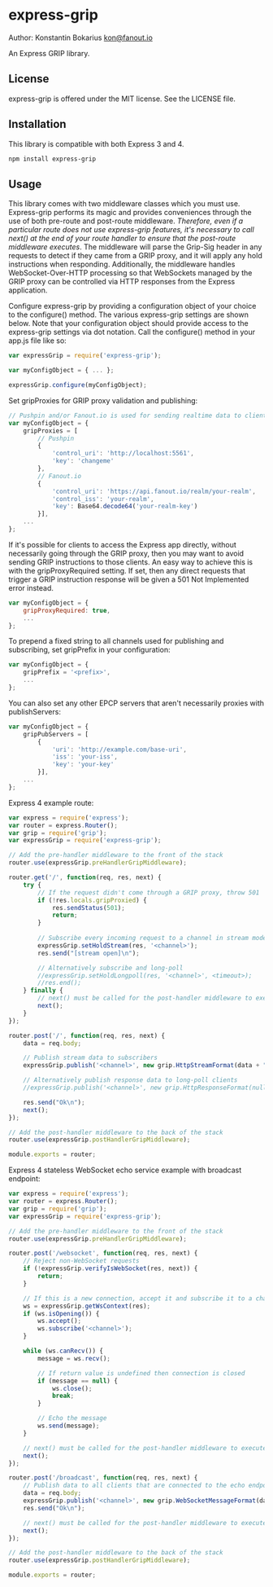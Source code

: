 express-grip
================

Author: Konstantin Bokarius <kon@fanout.io>

An Express GRIP library.

License
-------

express-grip is offered under the MIT license. See the LICENSE file.

Installation
------------

This library is compatible with both Express 3 and 4.

```sh
npm install express-grip
```

Usage
-----

This library comes with two middleware classes which you must use. Express-grip performs its magic and provides conveniences through the use of both pre-route and post-route middleware. _Therefore, even if a particular route does not use express-grip features, it's necessary to call next() at the end of your route handler to ensure that the post-route middleware executes_. The middleware will parse the Grip-Sig header in any requests to detect if they came from a GRIP proxy, and it will apply any hold instructions when responding. Additionally, the middleware handles WebSocket-Over-HTTP processing so that WebSockets managed by the GRIP proxy can be controlled via HTTP responses from the Express application.

Configure express-grip by providing a configuration object of your choice to the configure() method. The various express-grip settings are shown below. Note that your configuration object should provide access to the express-grip settings via dot notation. Call the configure() method in your app.js file like so:

```javascript
var expressGrip = require('express-grip');

var myConfigObject = { ... };

expressGrip.configure(myConfigObject);
```

Set gripProxies for GRIP proxy validation and publishing:

```javascript
// Pushpin and/or Fanout.io is used for sending realtime data to clients
var myConfigObject = {
    gripProxies = [
        // Pushpin
        {
            'control_uri': 'http://localhost:5561',
            'key': 'changeme'
        },
        // Fanout.io
        {
            'control_uri': 'https://api.fanout.io/realm/your-realm',
            'control_iss': 'your-realm',
            'key': Base64.decode64('your-realm-key')
        }],
    ...
};
```

If it's possible for clients to access the Express app directly, without necessarily going through the GRIP proxy, then you may want to avoid sending GRIP instructions to those clients. An easy way to achieve this is with the gripProxyRequired setting. If set, then any direct requests that trigger a GRIP instruction response will be given a 501 Not Implemented error instead.

```javascript
var myConfigObject = {
    gripProxyRequired: true,
    ...
};
```

To prepend a fixed string to all channels used for publishing and subscribing, set gripPrefix in your configuration:

```javascript
var myConfigObject = {
    gripPrefix = '<prefix>',
    ...
};
```

You can also set any other EPCP servers that aren't necessarily proxies with publishServers:

```javascript
var myConfigObject = {
    gripPubServers = [
        {
            'uri': 'http://example.com/base-uri',
            'iss': 'your-iss', 
            'key': 'your-key'
        }],
    ...
};
```

Express 4 example route:

```javascript
var express = require('express');
var router = express.Router();
var grip = require('grip');
var expressGrip = require('express-grip');

// Add the pre-handler middleware to the front of the stack
router.use(expressGrip.preHandlerGripMiddleware);

router.get('/', function(req, res, next) {
    try {
        // If the request didn't come through a GRIP proxy, throw 501
        if (!res.locals.gripProxied) {
            res.sendStatus(501);
            return;
        }
     
        // Subscribe every incoming request to a channel in stream mode
        expressGrip.setHoldStream(res, '<channel>');
        res.send("[stream open]\n");

        // Alternatively subscribe and long-poll
        //expressGrip.setHoldLongpoll(res, '<channel>', <timeout>);
        //res.end();
    } finally {
        // next() must be called for the post-handler middleware to execute
        next();
    }
});

router.post('/', function(req, res, next) {
    data = req.body;

    // Publish stream data to subscribers
    expressGrip.publish('<channel>', new grip.HttpStreamFormat(data + "\n"));

    // Alternatively publish response data to long-poll clients
    //expressGrip.publish('<channel>', new grip.HttpResponseFormat(null, null, null, data));

    res.send("Ok\n");
    next();
});

// Add the post-handler middleware to the back of the stack
router.use(expressGrip.postHandlerGripMiddleware);

module.exports = router;
```

Express 4 stateless WebSocket echo service example with broadcast endpoint:

```javascript
var express = require('express');
var router = express.Router();
var grip = require('grip');
var expressGrip = require('express-grip');

// Add the pre-handler middleware to the front of the stack
router.use(expressGrip.preHandlerGripMiddleware);

router.post('/websocket', function(req, res, next) {
    // Reject non-WebSocket requests
    if (!expressGrip.verifyIsWebSocket(res, next)) {
        return;
    }

    // If this is a new connection, accept it and subscribe it to a channel
    ws = expressGrip.getWsContext(res);
    if (ws.isOpening()) {
        ws.accept();
        ws.subscribe('<channel>');
    }

    while (ws.canRecv()) {
        message = ws.recv();

        // If return value is undefined then connection is closed
        if (message == null) {
            ws.close();
            break;
        }

        // Echo the message
        ws.send(message);
    }

    // next() must be called for the post-handler middleware to execute
    next();
});

router.post('/broadcast', function(req, res, next) {
    // Publish data to all clients that are connected to the echo endpoint
    data = req.body;
    expressGrip.publish('<channel>', new grip.WebSocketMessageFormat(data));
    res.send("Ok\n");

    // next() must be called for the post-handler middleware to execute
    next();
});

// Add the post-handler middleware to the back of the stack
router.use(expressGrip.postHandlerGripMiddleware);

module.exports = router;
```
